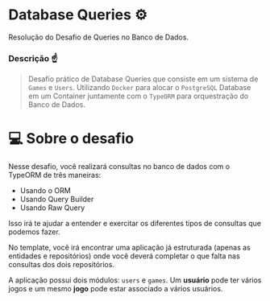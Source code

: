# Database Queries ⚙
Resolução do Desafio de Queries no Banco de Dados.

### Descrição ☝
> Desafio prático de Database Queries
> que consiste em um sistema de `Games` e `Users`. Utilizando `Docker` para alocar o `PostgreSQL` Database em um Container juntamente com o `TypeORM` para orquestração do Banco de Dados.

# 💻 Sobre o desafio

Nesse desafio, você realizará consultas no banco de dados com o TypeORM de três maneiras:

- Usando o ORM
- Usando Query Builder
- Usando Raw Query

Isso irá te ajudar a entender e exercitar os diferentes tipos de consultas que podemos fazer.

No template, você irá encontrar uma aplicação já estruturada (apenas as entidades e repositórios) onde você deverá completar o que falta nas consultas dos dois repositórios.

A aplicação possui dois módulos: `users` e `games`. Um **usuário** pode ter vários jogos e um mesmo **jogo** pode estar associado a vários usuários.
